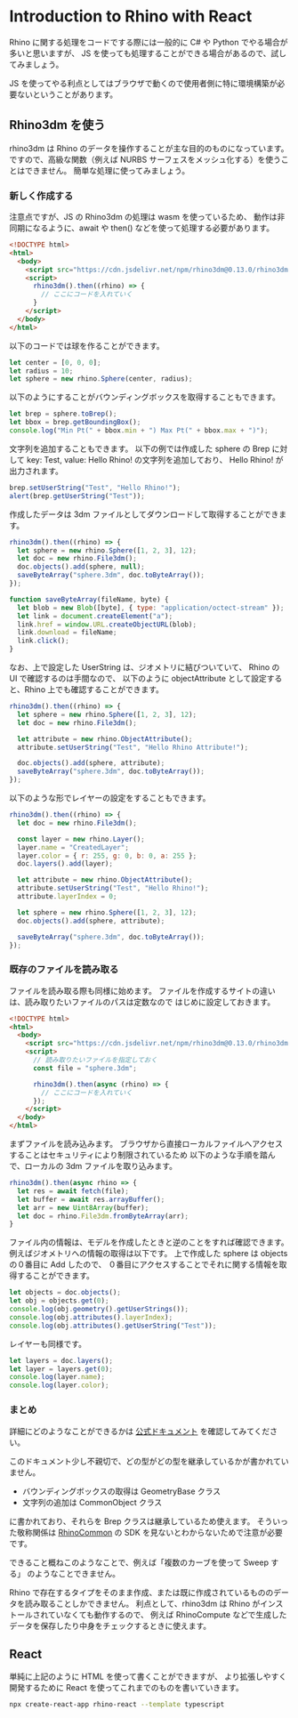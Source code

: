 # Introduction to Rhino with React

Rhino に関する処理をコードでする際には一般的に C# や Python でやる場合が多いと思いますが、
JS を使っても処理することができる場合があるので、試してみましょう。

JS を使ってやる利点としてはブラウザで動くので使用者側に特に環境構築が必要ないということがあります。

## Rhino3dm を使う

rhino3dm は Rhino のデータを操作することが主な目的のものになっています。
ですので、高級な関数（例えば NURBS サーフェスをメッシュ化する）を使うことはできません。
簡単な処理に使ってみましょう。

### 新しく作成する

注意点ですが、JS の Rhino3dm の処理は wasm を使っているため、
動作は非同期になるように、await や then() などを使って処理する必要があります。

```html
<!DOCTYPE html>
<html>
  <body>
    <script src="https://cdn.jsdelivr.net/npm/rhino3dm@0.13.0/rhino3dm.min.js"></script>
    <script>
      rhino3dm().then((rhino) => {
        // ここにコードを入れていく
      }
    </script>
  </body>
</html>
```

以下のコードでは球を作ることができます。

```js
let center = [0, 0, 0];
let radius = 10;
let sphere = new rhino.Sphere(center, radius);
```

以下のようにすることがバウンディングボックスを取得することもできます。

```js
let brep = sphere.toBrep();
let bbox = brep.getBoundingBox();
console.log("Min Pt(" + bbox.min + ") Max Pt(" + bbox.max + ")");
```

文字列を追加することもできます。
以下の例では作成した sphere の Brep に対して key: Test, value: Hello Rhino! の文字列を追加しており、
Hello Rhino! が出力されます。

```js
brep.setUserString("Test", "Hello Rhino!");
alert(brep.getUserString("Test"));
```

作成したデータは 3dm ファイルとしてダウンロードして取得することができます。

```js
rhino3dm().then((rhino) => {
  let sphere = new rhino.Sphere([1, 2, 3], 12);
  let doc = new rhino.File3dm();
  doc.objects().add(sphere, null);
  saveByteArray("sphere.3dm", doc.toByteArray());
});

function saveByteArray(fileName, byte) {
  let blob = new Blob([byte], { type: "application/octect-stream" });
  let link = document.createElement("a");
  link.href = window.URL.createObjectURL(blob);
  link.download = fileName;
  link.click();
}
```

なお、上で設定した UserString は、ジオメトリに結びついていて、
Rhino の UI で確認するのは手間なので、
以下のように objectAttribute として設定すると、Rhino 上でも確認することができます。

```js
rhino3dm().then((rhino) => {
  let sphere = new rhino.Sphere([1, 2, 3], 12);
  let doc = new rhino.File3dm();

  let attribute = new rhino.ObjectAttribute();
  attribute.setUserString("Test", "Hello Rhino Attribute!");

  doc.objects().add(sphere, attribute);
  saveByteArray("sphere.3dm", doc.toByteArray());
});
```

以下のような形でレイヤーの設定をすることもできます。

```js
rhino3dm().then((rhino) => {
  let doc = new rhino.File3dm();

  const layer = new rhino.Layer();
  layer.name = "CreatedLayer";
  layer.color = { r: 255, g: 0, b: 0, a: 255 };
  doc.layers().add(layer);

  let attribute = new rhino.ObjectAttribute();
  attribute.setUserString("Test", "Hello Rhino!");
  attribute.layerIndex = 0;

  let sphere = new rhino.Sphere([1, 2, 3], 12);
  doc.objects().add(sphere, attribute);

  saveByteArray("sphere.3dm", doc.toByteArray());
});
```

### 既存のファイルを読み取る

ファイルを読み取る際も同様に始めます。
ファイルを作成するサイトの違いは、読み取りたいファイルのパスは定数なので
はじめに設定しておきます。

```html
<!DOCTYPE html>
<html>
  <body>
    <script src="https://cdn.jsdelivr.net/npm/rhino3dm@0.13.0/rhino3dm.min.js"></script>
    <script>
      // 読み取りたいファイルを指定しておく
      const file = "sphere.3dm";

      rhino3dm().then(async (rhino) => {
        // ここにコードを入れていく
      });
    </script>
  </body>
</html>
```

まずファイルを読み込みます。
ブラウザから直接ローカルファイルへアクセスすることはセキュリティにより制限されているため
以下のような手順を踏んで、ローカルの 3dm ファイルを取り込みます。

```js
rhino3dm().then(async rhino => {
  let res = await fetch(file);
  let buffer = await res.arrayBuffer();
  let arr = new Uint8Array(buffer);
  let doc = rhino.File3dm.fromByteArray(arr);
}
```

ファイル内の情報は、モデルを作成したときと逆のことをすれば確認できます。
例えばジオメトリへの情報の取得は以下です。
上で作成した sphere は objects の０番目に Add したので、
０番目にアクセスすることでそれに関する情報を取得することができます。

```js
let objects = doc.objects();
let obj = objects.get(0);
console.log(obj.geometry().getUserStrings());
console.log(obj.attributes().layerIndex);
console.log(obj.attributes().getUserString("Test"));
```

レイヤーも同様です。

```js
let layers = doc.layers();
let layer = layers.get(0);
console.log(layer.name);
console.log(layer.color);
```

### まとめ

詳細にどのようなことができるかは
[公式ドキュメント](https://mcneel.github.io/rhino3dm/javascript/api/index.html)
を確認してみてください。

このドキュメント少し不親切で、どの型がどの型を継承しているかが書かれていません。

- バウンディングボックスの取得は GeometryBase クラス
- 文字列の追加は CommonObject クラス

に書かれており、それらを Brep クラスは継承しているため使えます。
そういった敬称関係は
[RhinoCommon](https://developer.rhino3d.com/api/RhinoCommon/html/R_Project_RhinoCommon.htm)
の SDK を見ないとわからないためで注意が必要です。

できること概ねこのようなことで、例えば「複数のカーブを使って Sweep する」
のようなことできません。

Rhino で存在するタイプをそのまま作成、または既に作成されているもののデータを読み取ることしかできません。
利点として、rhino3dm は Rhino がインストールされていなくても動作するので、
例えば RhinoCompute などで生成したデータを保存したり中身をチェックするときに使えます。

## React

単純に上記のように HTML を使って書くことができますが、
より拡張しやすく開発するために React を使ってこれまでのものを書いていきます。

```bash
npx create-react-app rhino-react --template typescript
```

